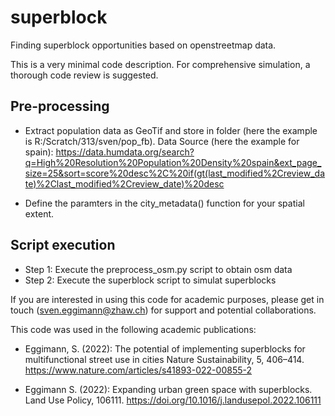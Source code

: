 # superblock
Finding superblock opportunities based on openstreetmap data.

This is a very minimal code description. For comprehensive simulation, a thorough code review is suggested.

Pre-processing
---------------
- Extract population data as GeoTif and store in folder (here the example is R:/Scratch/313/sven/pop_fb).
Data Source (here the example for spain):  https://data.humdata.org/search?q=High%20Resolution%20Population%20Density%20spain&ext_page_size=25&sort=score%20desc%2C%20if(gt(last_modified%2Creview_date)%2Clast_modified%2Creview_date)%20desc 

- Define the paramters in the city_metadata() function for your spatial extent.


Script execution
---------------
- Step 1: Execute the preprocess_osm.py script to obtain osm data
- Step 2: Execute the superblock script to simulat superblocks


If you are interested in using this code for academic purposes, please get in touch (sven.eggimann@zhaw.ch) for support and potential collaborations.


This code was used in the following academic publications:

- Eggimann, S. (2022): The potential of implementing superblocks for multifunctional street use in cities
Nature Sustainability, 5, 406–414. https://www.nature.com/articles/s41893-022-00855-2

- Eggimann S. (2022): Expanding urban green space with superblocks. Land Use Policy, 106111. https://doi.org/10.1016/j.landusepol.2022.106111
